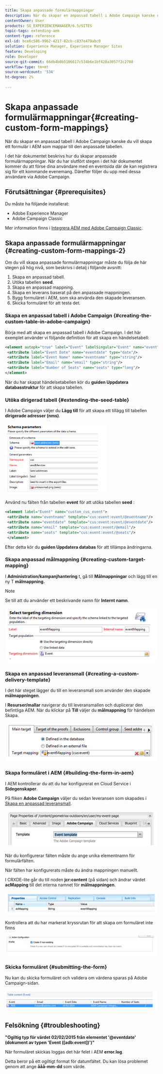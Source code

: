 ```yaml
---
title: Skapa anpassade formulärmappningar
description: När du skapar en anpassad tabell i Adobe Campaign kanske du vill skapa ett formulär i AEM som mappar till den anpassade tabellen
contentOwner: User
products: SG_EXPERIENCEMANAGER/6.5/SITES
topic-tags: extending-aem
content-type: reference
exl-id: bce6c586-9962-4217-82cb-c837e479abc0
solution: Experience Manager, Experience Manager Sites
feature: Developing
role: Developer
source-git-commit: 66db4b0b5106617c534b6e1bf428a3057f2c2708
workflow-type: tm+mt
source-wordcount: '534'
ht-degree: 2%

---
```


# Skapa anpassade formulärmappningar{#creating-custom-form-mappings}

När du skapar en anpassad tabell i Adobe Campaign kanske du vill skapa ett formulär i AEM som mappar till den anpassade tabellen.

I det här dokumentet beskrivs hur du skapar anpassade formulärmappningar. När du har slutfört stegen i det här dokumentet kommer du att förse dina användare med en eventsida där de kan registrera sig för ett kommande evenemang. Därefter följer du upp med dessa användare via Adobe Campaign.

## Förutsättningar {#prerequisites}

Du måste ha följande installerat:

* Adobe Experience Manager
* Adobe Campaign Classic

Mer information finns i [Integrera AEM med Adobe Campaign Classic](/help/sites-administering/campaignonpremise.md).

## Skapa anpassade formulärmappningar {#creating-custom-form-mappings-2}

Om du vill skapa anpassade formulärmappningar måste du följa de här stegen på hög nivå, som beskrivs i detalj i följande avsnitt:

1. Skapa en anpassad tabell.
1. Utöka tabellen **seed**.
1. Skapa en anpassad mappning.
1. Skapa en leverans baserat på den anpassade mappningen.
1. Bygg formuläret i AEM, som ska använda den skapade leveransen.
1. Skicka formuläret för att testa det.

### Skapa en anpassad tabell i Adobe Campaign {#creating-the-custom-table-in-adobe-campaign}

Börja med att skapa en anpassad tabell i Adobe Campaign. I det här exemplet använder vi följande definition för att skapa en händelsetabell:

```xml
<element autopk="true" label="Event" labelSingular="Event" name="event">
 <attribute label="Event Date" name="eventdate" type="date"/>
 <attribute label="Event Name" name="eventname" type="string"/>
 <attribute label="Email" name="email" type="string"/>
 <attribute label="Number of Seats" name="seats" type="long"/>
</element>
```

När du har skapat händelsetabellen kör du **guiden Uppdatera databasstruktur** för att skapa tabellen.

### Utöka dirigerad tabell {#extending-the-seed-table}

I Adobe Campaign väljer du **Lägg till** för att skapa ett tillägg till tabellen **dirigerade adresser (nms)**.

![chlimage_1-194](assets/chlimage_1-194.png)

Använd nu fälten från tabellen **event** för att utöka tabellen **seed** :

```xml
<element label="Event" name="custom_cus_event">
 <attribute name="eventname" template="cus:event:event/@eventname"/>
 <attribute name="eventdate" template="cus:event:event/@eventdate"/>
 <attribute name="email" template="cus:event:event/@email"/>
 <attribute name="seats" template="cus:event:event/@seats"/>
 </element>
```

Efter detta kör du **guiden Uppdatera databas** för att tillämpa ändringarna.

### Skapa anpassad målmappning {#creating-custom-target-mapping}

I **Administration/kampanjhantering** t, gå till **Målmappningar** och lägg till en ny T **målmappning.**

>[!NOTE]
>
>Se till att du använder ett beskrivande namn för **Internt namn**.

![chlimage_1-195](assets/chlimage_1-195.png)

### Skapa en anpassad leveransmall {#creating-a-custom-delivery-template}

I det här steget lägger du till en leveransmall som använder den skapade **målmappningen**.

I **Resurser/mallar** navigerar du till leveransmallen och duplicerar den befintliga AEM. När du klickar på **Till** väljer du **målmappning** för händelsen Skapa.

![chlimage_1-196](assets/chlimage_1-196.png)

### Skapa formuläret i AEM {#building-the-form-in-aem}

I AEM kontrollerar du att du har konfigurerat en Cloud Service i **Sidegenskaper**.

På fliken **Adobe Campaign** väljer du sedan leveransen som skapades i [Skapa en anpassad leveransmall](#creating-a-custom-delivery-template).

![chlimage_1-197](assets/chlimage_1-197.png)

När du konfigurerar fälten måste du ange unika elementnamn för formulärfälten.

När fälten har konfigurerats måste du ändra mappningen manuellt.

I CRXDE-lite går du till noden **jcr:content** (på sidan) och ändrar värdet **acMapping** till det interna namnet för **målmappningen**.

![chlimage_1-198](assets/chlimage_1-198.png)

Kontrollera att du har markerat kryssrutan för att skapa om formuläret inte finns

![chlimage_1-199](assets/chlimage_1-199.png)

### Skicka formuläret {#submitting-the-form}

Nu kan du skicka formuläret och validera om värdena sparas på Adobe Campaign-sidan.

![chlimage_1-200](assets/chlimage_1-200.png)

## Felsökning {#troubleshooting}

**&quot;Ogiltig typ för värdet 02/02/2015 från elementet &#39;@eventdate&#39; (dokument av typen &#39;Event ([adb:event])&#39;)&quot;**

När formuläret skickas loggas det här felet i AEM **error.log**.

Detta beror på ett ogiltigt format för datumfältet. Du kan lösa problemet genom att ange **ååå-mm-dd** som värde.
